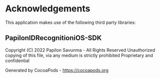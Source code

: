 # Acknowledgements
This application makes use of the following third party libraries:

## PapilonIDRecognitioniOS-SDK

Copyright (C) 2022 Papilon Savunma - All Rights Reserved
Unauthorized copying of this file, via any medium is strictly prohibited
Proprietary and confidential

Generated by CocoaPods - https://cocoapods.org
